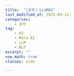 ```yaml
---
title:  "[공부] LLaMA2"
last_modified_at: 2025-03-21
categories:
    - 공부
tag: 
    - AI
    - Meta AI
    - LLM
    - NLP
excerpt: ""
use_math: true
classes: wide

---
```


>